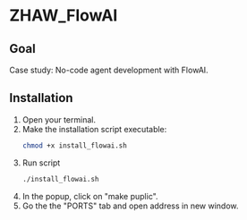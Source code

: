 # ZHAW_FlowAI

## Goal
Case study: No-code agent development with FlowAI.

## Installation
1. Open your terminal.
2. Make the installation script executable:
   ```bash
   chmod +x install_flowai.sh
   ```
3. Run script
   ```bash
   ./install_flowai.sh
   ```
4. In the popup, click on "make puplic".
5. Go the the "PORTS" tab and open address in new window.